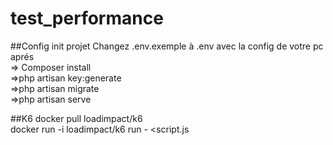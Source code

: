 # test_performance

##Config init projet
Changez .env.exemple à .env avec la config de votre pc
aprés\
=> Composer install\
=>php artisan key:generate\
=>php artisan migrate\
=>php artisan serve

##K6
docker pull loadimpact/k6\
docker run -i loadimpact/k6 run - <script.js
